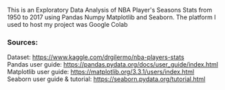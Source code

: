This is an Exploratory Data Analysis of NBA Player's Seasons Stats from 1950 to 2017 using Pandas Numpy Matplotlib and Seaborn.
The platform I used to host my project was Google Colab

### Sources: 
Dataset: https://www.kaggle.com/drgilermo/nba-players-stats <br>
Pandas user guide: https://pandas.pydata.org/docs/user_guide/index.html <br>
Matplotlib user guide: https://matplotlib.org/3.3.1/users/index.html <br>
Seaborn user guide & tutorial: https://seaborn.pydata.org/tutorial.html


